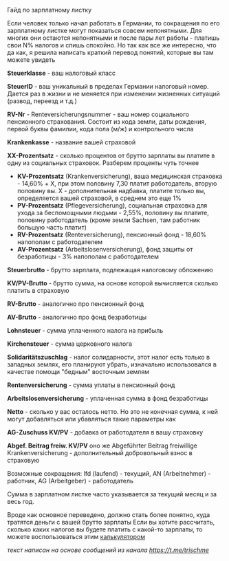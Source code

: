 Гайд по зарплатному листку

Если человек только начал работать в Германии, то сокращения по его зарплатному листке могут показаться совсем непонятными. Для многих они остаются непонятными и после пары лет работы - платишь свои N% налогов и спишь спокойно. Но так как все же интересно, что да как, я решила написать краткий перевод понятий, которые вы там можете увидеть

**Steuerklasse** - ваш налоговый класс

**SteuerID** - ваш уникальный в пределах Германии налоговый номер. Дается раз в жизни и не меняется при изменении жизненных ситуаций (развод, переезд и т.д.)

**RV-Nr** - Renteversicherungsnummer - ваш номер социального пенсионного страхования. Состоит из кода земли, даты рождения, первой буквы фамилии, кода пола (м/ж) и контрольного числа

**Krankenkasse** - название вашей страховой


**XX-Prozentsatz** - сколько процентов от брутто зарплаты вы платите в одну из социальных страховок. Разберем проценты чуть точнее

* **KV-Prozentsatz** (Krankenversicherung), ваша медицинская страховка - 14,60% + X, при этом половину 7,30 платит работодатель, вторую половину вы. X - дополнительная надбавка, платите только вы, определяется вашей страховой, в среднем это еще 1%
* **PV-Prozentsatz** (Pflegeversicherung), социальная страховка для ухода за беспомощными людьми - 2,55%, половину вы платите, половину работодатель (кроме земли Sachsen, там работник большую часть платит)
* **RV-Prozentsatz** (Renteversicherung), пенсионный фонд - 18,60% напополам с работодателем
* **AV-Prozentsatz** (Arbeitslosenversicherung), фонд защиты от безработицы - 3% напополам с работодателем


**Steuerbrutto** - брутто зарплата, подлежащая налоговому обложению

**KV/PV-Brutto** - брутто сумма, на основе которой вычисляется сколько платить в страховую

**RV-Brutto** - аналогично про пенсионный фонд

**AV-Brutto** - аналогично про фонд безработицы

**Lohnsteuer** - сумма уплаченного налога на прибыль

**Kirchensteuer** - сумма церковного налога

**Solidaritätszuschlag** - налог солидарности, этот налог есть только в западных землях, его планируют убрать, изначально использовался в качестве помощи "бедным" восточным землям

**Rentenversicherung** - сумма уплаты в пенсионный фонд

**Arbeitslosenversicherung** - уплаченная сумма в фонд безработицы

**Netto** - сколько у вас осталось нетто. Но это не конечная сумма, к ней могут добавляться или убавляться такие параметры как

**AG-Zuschuss KV/PV** - добавка от работодателя в вашу страховку

**Abgef. Beitrag freiw. KV/PV** оно же Abgeführter Beitrag freiwillige Krankenversicherung - дополнительный добровольный взнос в страховую


Возможные сокращения: lfd (laufend) - текущий, AN (Arbeitnehmer) - работник, AG (Arbeitgeber) - работодатель

Сумма в зарплатном листке часто указывается за текущий месяц и за весь год.

Вроде как основное переведено, должно стать более понятно, куда тратятся деньги с вашей брутто зарплаты
Если вы хотите рассчитать, сколько каких налогов вы будете платить с какой-то зарплаты, то можете воспользоваться этим [калькулятором](https://brutto-netto-rechner.info/)

_текст написан на основе сообщений из канала https://t.me/trischme_
